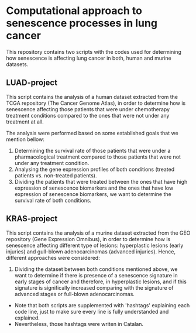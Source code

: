 # Computational approach to senescence processes in lung cancer 
This repository contains two scripts with the codes used for determining how senescence is affecting lung cancer in both, human and murine datasets. 

## LUAD-project
This script contains the analysis of a human dataset extracted from the TCGA repository (The Cancer Genome Atlas), in order to determine how is senescence affecting those patients that were under chemotherapy treatment conditions compared to the ones that were not under any treatment at all. 

The analysis were performed based on some established goals that we mention bellow: 
1. Determining the survival rate of those patients that were under a pharmacological treatment compared to those patients that were not under any treatment condition. 
2. Analysing the gene expression profiles of both conditions (treated patients vs. non-treated patients). 
3. Dividing the patients that were treated between the ones that have high expression of senescence biomarkers and the ones that have low expression of senescence biomarkers, we want to determine the survival rate of both conditions. 


## KRAS-project 
This script contains the analysis of a murine dataset extracted from the GEO repository (Gene Expression Omnibus), in order to determine how is senescence affecting different type of lesions: hyperplastic lesions (early injuries) and gull-blown adenocarcinomas (advanced injuries). 
Hence, different approaches were considered: 
1. Dividing the dataset between both conditions mentioned above, we want to determine if there is presence of a senescence signature in early stages of cancer and therefore, in hyperplastic lesions, and if this signature is significally increased comparing with the signature of advanced stages or full-blown adenocarcinomas. 


- Note that both scripts are supplemented with 'hashtags' explaining each code line, just to make sure every line is fully understanded and explained.
- Nevertheless, those hashtags were writen in Catalan. 
